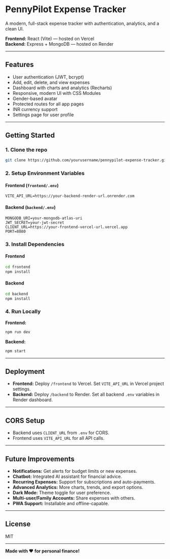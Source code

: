 # PennyPilot Expense Tracker

A modern, full-stack expense tracker with authentication, analytics, and a clean UI.

**Frontend:** React (Vite) — hosted on Vercel  
**Backend:** Express + MongoDB — hosted on Render

---

## Features
- User authentication (JWT, bcrypt)
- Add, edit, delete, and view expenses
- Dashboard with charts and analytics (Recharts)
- Responsive, modern UI with CSS Modules
- Gender-based avatar
- Protected routes for all app pages
- INR currency support
- Settings page for user profile

---

## Getting Started

### 1. Clone the repo
```sh
git clone https://github.com/yourusername/pennypilot-expense-tracker.git
```

### 2. Setup Environment Variables

#### Frontend (`frontend/.env`)
```
VITE_API_URL=https://your-backend-render-url.onrender.com
```

#### Backend (`backend/.env`)
```
MONGODB_URI=your-mongodb-atlas-uri
JWT_SECRET=your-jwt-secret
CLIENT_URL=https://your-frontend-vercel-url.vercel.app
PORT=8080
```

### 3. Install Dependencies

#### Frontend
```sh
cd frontend
npm install
```

#### Backend
```sh
cd backend
npm install
```

### 4. Run Locally

**Frontend:**
```sh
npm run dev
```

**Backend:**
```sh
npm start
```

---

## Deployment
- **Frontend:** Deploy `/frontend` to Vercel. Set `VITE_API_URL` in Vercel project settings.
- **Backend:** Deploy `/backend` to Render. Set all backend `.env` variables in Render dashboard.

---

## CORS Setup
- Backend uses `CLIENT_URL` from `.env` for CORS.
- Frontend uses `VITE_API_URL` for all API calls.

---

## Future Improvements
- **Notifications:** Get alerts for budget limits or new expenses.
- **Chatbot:** Integrated AI assistant for financial advice.
- **Recurring Expenses:** Support for subscriptions and auto-payments.
- **Advanced Analytics:** More charts, trends, and export options.
- **Dark Mode:** Theme toggle for user preference.
- **Multi-user/Family Accounts:** Share expenses with others.
- **PWA Support:** Installable and offline-capable.

---

## License
MIT

---

**Made with ❤️ for personal finance!**
